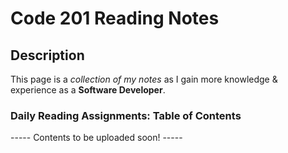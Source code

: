 # Code 201 Reading Notes
## Description
This page is a *collection of my notes* as I gain more knowledge & experience as a **Software Developer**.

### Daily Reading Assignments: Table of Contents
----- Contents to be uploaded soon! -----
